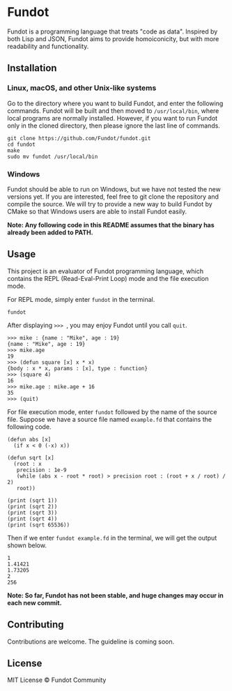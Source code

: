 # Fundot

Fundot is a  programming language that treats "code as data". Inspired by both Lisp and JSON, Fundot aims to provide homoiconicity, but with more readability and functionality.

## Installation

### Linux, macOS, and other Unix-like systems

Go to the directory where you want to build Fundot, and enter the following commands. Fundot will be built and then moved to `/usr/local/bin`, where local programs are normally installed. However, if you want to run Fundot only in the cloned directory, then please ignore the last line of commands.

    git clone https://github.com/Fundot/fundot.git
    cd fundot
    make
    sudo mv fundot /usr/local/bin
### Windows

Fundot should be able to run on Windows, but we have not tested the new versions yet. If you are interested, feel free to git clone the repository and compile the source. We will try to provide a new way to build Fundot by CMake so that Windows users are able to install Fundot easily.

**Note: Any following code in this README assumes that the binary has already been added to PATH.**

## Usage

This project is an evaluator of Fundot programming language, which contains the REPL (Read-Eval-Print Loop) mode and the file execution mode.

For REPL mode, simply enter `fundot` in the terminal.

    fundot
After displaying `>>> `, you may enjoy Fundot until you call `quit`.

```Fundot
>>> mike : {name : "Mike", age : 19}
{name : "Mike", age : 19}
>>> mike.age
19
>>> (defun square [x] x * x)
{body : x * x, params : [x], type : function}
>>> (square 4)
16
>>> mike.age : mike.age + 16
35
>>> (quit)
```
For file execution mode, enter `fundot` followed by the name of the source file. Suppose we have a source file named `example.fd` that contains the following code.

```Fundot
(defun abs [x]
  (if x < 0 (-x) x))

(defun sqrt [x]
  (root : x
   precision : 1e-9
   (while (abs x - root * root) > precision root : (root + x / root) / 2)
   root))

(print (sqrt 1))
(print (sqrt 2))
(print (sqrt 3))
(print (sqrt 4))
(print (sqrt 65536))
```
Then if we enter `fundot example.fd` in the terminal, we will get the output shown below.

    1
    1.41421
    1.73205
    2
    256
**Note: So far, Fundot has not been stable, and huge changes may occur in each new commit.**

## Contributing

Contributions are welcome. The guideline is coming soon.

## License

MIT License © Fundot Community

